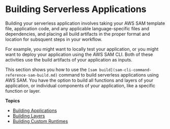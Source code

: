 # Building Serverless Applications<a name="serverless-building"></a>

Building your serverless application involves taking your AWS SAM template file, application code, and any applicable language\-specific files and dependencies, and placing all build artifacts in the proper format and location for subsquent steps in your workflow\.

For example, you might want to locally test your application, or you might want to deploy your application using the AWS SAM CLI\. Both of these activities use the build artifacts of your application as inputs\.

This section shows you how to use the `[sam build](sam-cli-command-reference-sam-build.md)` command to build serverless applications using AWS SAM\. You have the option to build all functions and layers of your application, or individual components of your application, like a specific function or layer\.

**Topics**
+ [Building Applications](serverless-sam-cli-using-build.md)
+ [Building Layers](building-layers.md)
+ [Building Custom Runtimes](building-custom-runtimes.md)
